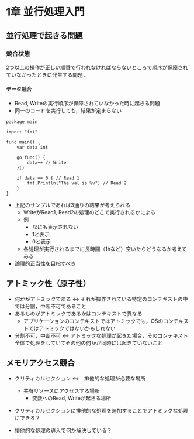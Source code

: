 # 1章 並行処理入門

## 並行処理で起きる問題
### 競合状態
2つ以上の操作が正しい順番で行われなければならないところで順序が保障されていなかったときに発生する問題．

#### データ競合
- Read, Writeの実行順序が保障されていなかった時に起きる問題
- 同一のコードを実行しても，結果が定まらない

```
package main

import "fmt"

func main() {
	var data int

	go func() {
		data++ // Write
	}()

	if data == 0 { // Read 1
		fmt.Println("The val is %v") // Read 2
	}
}

```

- 上記のサンプルであれば3通りの結果が考えられる
    - WriteがRead1, Read2の処理のどこで実行されるかによる
    - 例
        - なにも表示されない
        - 1と表示
        - 0と表示
	- 各処理が実行されるまでに長時間（1hなど）空いたらどうなるか考えてみる
- 論理的正当性を目指すべき

## アトミック性（原子性）
- 何かがアトミックである <-> それが操作されている特定のコンテキストの中では分割，中断不可であること
- あるものがアトミックであるかはコンテキストで異なる
	- アプリケーションのコンテキストではアトミックでも，OSのコンテキストではアトミックではないかもしれない
- 分割不可，中断不可 <-> アトミックな処理が起きた場合，そのコンテキスト全体で処理をしていてその他の何かが同時には起きていないこと


## メモリアクセス競合
- クリティカルセクション <->　排他的な処理が必要な場所
	- 共有リソースにアクセスする場所
		- 変数へのRead, Writeが起きる場所
- クリティカルセクションに排他的な処理を追加することでアトミックな処理にできる？

- 排他的な処理の導入で何か解決している？
